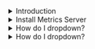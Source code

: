 <details>
<summary>Introduction</summary>
<br>

  Kubernetes system#

By now, you probably understood that one of the critical aspects of a system based on Kubernetes is a high level of dynamism. Almost nothing is static. We define Deployments or StatefulSets, and Kubernetes distributes the Pods across the cluster. In most cases, those Pods are rarely sitting in one place for a long time. Rolling updates result in Pods being re-created and potentially moved to other nodes. Failure of any kind provokes the rescheduling of the affected resources. Many other events cause the Pods to move around. A Kubernetes cluster is like a beehive. It’s full of life, and it’s always in motion.
Dynamic nature of Kubernetes#

The dynamic nature of a Kubernetes cluster is not only due to our (human) actions or rescheduling caused by failures. Autoscaling is to be blamed as well. We should fully embrace Kubernetes’ dynamic nature and move towards autonomous and self-sufficient clusters capable of serving the needs of our applications without (much) human involvement. To accomplish that, we need to provide sufficient information that will allow Kubernetes’ to scale the applications as well as the nodes that constitute the cluster. In this chapter, we’ll focus on the former case. We’ll explore commonly used and basic ways to auto-scale Pods based on memory and CPU consumption. We’ll accomplish that using HorizontalPodAutoscaler.

    HorizontalPodAutoscaler's only function is to automatically scale the number of Pods in a Deployment, a StatefulSet, or a few other types of resources. It accomplishes that by observing CPU and memory consumption of the Pods and acting when they reach pre-defined thresholds.

HorizontalPodAutoscaler is implemented as a Kubernetes API resource and a controller. The resource determines the behavior of the controller. The controller periodically adjusts the number of replicas in a StatefulSet or a Deployment to match the observed average CPU utilization to the target specified by a user.
<img width="572" alt="image" src="https://user-images.githubusercontent.com/75510135/167991660-8b843d95-9acd-496c-8b37-25ad34ef93c6.png">

  We’ll see HorizontalPodAutoscaler in action soon and comment on its specific features through practical examples. But, before we get there, we need a Kubernetes cluster as well as a source of metrics.

In the next lesson, we will create a cluster and get on with the process of Autoscaling Deployments and StatefulSets.

</details>

<details>
<summary>Install Metrics Server</summary>
<br>

  From Heapster to Metrics Server #

The critical element in scaling Pods is the Kubernetes Metrics Server. You might consider yourself a Kubernetes ninja and yet never heard of the Metrics Server. Don’t be ashamed if that’s the case. You’re not the only one.

If you started observing Kubernetes metrics, you might have used Heapster. It’s been around for a long time, and you likely have it running in your cluster, even if you don’t know what it is. Both the Metrics server and Heapster serve the same purpose, with one being deprecated for a while, so let’s clarify things a bit.

Early on, Kubernetes introduced Heapster as a tool that enables Container Cluster Monitoring and Performance Analysis for Kubernetes. It’s been around since Kubernetes version 1.0.6. You can say that Heapster has been part of Kubernetes’ life since its toddler age. It collects and interprets various metrics like resource usage, events, and so on. Heapster has been an integral part of Kubernetes and enabled it to schedule Pods appropriately. Without it, Kubernetes would be blind. It would not know which node has available memory, which Pod is using too much CPU, and so on. But, just as with most other tools that become available early, its design was a “failed experiment”. As Kubernetes continued growing, we (the community around Kubernetes) started realizing that a new, better, and, more importantly, a more extensible design is required. Hence, the Metrics Server was born. Right now, even though Heapster is still in use, it is considered deprecated, even though today the Metrics Server is still in beta state.
What is Metrics Server? #

A simple explanation is that it collects information about used resources (memory and CPU) of nodes and Pods. It does not store metrics, so do not think that you can use it to retrieve historical values and predict tendencies. There are other tools for that, and we’ll explore them later. Instead, Metrics Server's goal is to provide an API that can be used to retrieve current resource usage. We can use that API through kubectl or by sending direct requests with, let’s say, curl. In other words, the Metrics Server collects cluster-wide metrics and allows us to retrieve them through its API. That, by itself, is very powerful, but it is only part of the story.

I already mentioned extensibility. We can extend the Metrics Server to collect metrics from other sources. We’ll get there in due time. For now, we’ll explore what it provides out of the box and how it interacts with some other Kubernetes resources that will help us make our Pods scalable and more resilient.
Installation of Metrics Server #

Helm makes the installation of almost any publicly available software very easy if there is a Chart available. If there isn’t, you might want to consider an alternative since that is a clear indication that the vendor or the community behind it does not believe in Kubernetes. Or, maybe they do not have the skills necessary to develop a Chart. Either way, the best course of action is to run away from it and adopt an alternative. If that’s not an option, develop a Helm Chart yourself. In our case, there won’t be a need for such measures. Metrics Server does have a Helm Chart, and all we need to do is to install it.

    A note to GKE and AKS users#

    Google and Microsoft already ship Metrics Server as part of their managed Kubernetes clusters (GKE and AKS). There is no need to install it, so please skip the commands that follow.

    A note to minikube users#
    Metrics Server is available as one of the plugins. Please execute minikube addons enable metrics-server and kubectl -n kube-system rollout status deployment metrics-server commands instead of those below. 

    A note to Docker For Desktop users#

    Recent updates to the Metrics Server do not work with self-signed certificates by default. Since Docker For Desktop uses such certificates, you’ll need to allow insecure TLS. Please add --set args={"--kubelet-insecure-tls=true"} argument to the helm install command that follows.


  
  <img width="534" alt="image" src="https://user-images.githubusercontent.com/75510135/167994597-fccb603f-b932-42a3-8fb6-63caa7f0961f.png">

  We used Helm to install Metrics Server, and we waited until it rolled out.
Flow of data in Metrics Server #

Metrics Server will periodically fetch metrics from Kubeletes running on the nodes. Those metrics, for now, contain memory and CPU utilization of the Pods and the nodes. Other entities can request data from the Metrics Server through the API Server which has the Master Metrics API. An example of those entities is the Scheduler that, once Metrics Server is installed, uses its data to make decisions. As you will see soon, the usage of the Metrics Server goes beyond the Scheduler but, for now, the explanation should provide an image of the basic flow of data.
  
  <img width="642" alt="image" src="https://user-images.githubusercontent.com/75510135/167994630-de502b8a-b4b3-4d34-a90f-9298fea6231c.png">

  Retrieve the metrics of nodes #

Now we can explore one of the ways we can retrieve the metrics. We’ll start with those related to nodes.

kubectl top nodes

If you were fast, the output should state that metrics are not available yet. That’s normal. It takes a few minutes before the first iteration of metrics retrieval is executed. The exception is GKE and AKS that already come with the Metrics Server baked in.

Fetch some coffee before we repeat the command.

kubectl top nodes

This time, the output is different.

    In this chapter, I’ll show the outputs from Docker For Desktop. Depending on the Kubernetes flavor you’re using, your outputs will be different. Still, the logic is the same and you should not have a problem following along.

My output is as follows.

NAME               CPU(cores) CPU% MEMORY(bytes) MEMORY%
docker-for-desktop 248m       12%  1208Mi        63%

We can see that I have one node called docker-for-desktop. It is using 248 CPU milliseconds. Since the node has two cores, that’s 12% of the total available CPU. Similarly, 1.2GB of RAM is used, which is 63% of the total available memory of 2GB.

</details>


<details>
<summary>How do I dropdown?</summary>
<br>
This is how you dropdown.
</details>

<details>
<summary>How do I dropdown?</summary>
<br>
This is how you dropdown.
</details>
